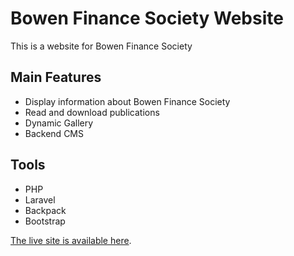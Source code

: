 # Bowen Finance Society Website

This is a website for Bowen Finance Society

## Main Features

<ul>
  <li>Display information about Bowen Finance Society</li>
  <li>Read and download publications</li>
  <li>Dynamic Gallery</li>
  <li>Backend CMS</li>
</ul>

## Tools

<ul>
  <li>PHP</li>
  <li>Laravel</li>
  <li>Backpack</li>
  <li>Bootstrap</li>
</ul>

[The live site is available here](https://bowenfinancesociety.com).
